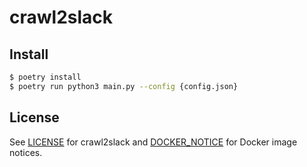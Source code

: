 # crawl2slack

## Install

```sh
$ poetry install
$ poetry run python3 main.py --config {config.json}
```


## License

See [LICENSE](./LICENSE) for crawl2slack and [DOCKER_NOTICE](https://github.com/nonylene/crawl2slack/blob/master/DOCKER_NOTICE) for Docker image notices.
